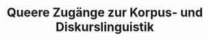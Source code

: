 ---
id: "quzukodili" # nochmal überlegen
method: "Seminar und Übung"
institution: "Fakultät für Geisteswissenschaften"
title: "Queere Zugänge zur Korpus- und Diskurslinguistik"
title_project:
title_short: "QuZuKoDiLi"
period: "Oct ­24 ­- Sep 25 (12 months)"
foerderlinie: "Fachspezifische Data Literacy"
round: "3"
filter: "3"
lecture2go: "71164"
uhh_url: "https://www.hcl.uni-hamburg.de/ddlitlab/data-literacy-lehrlabor/dritte-foerderrunde/03-quzukodili.html"
contributors:
mentor: "Lars Sörries-Vorberger, Carla Sökefeld"
quote:
text: |
    ### Ausrichtung des Projekts

    Das Projekt QuZuKoDiLi hat zum Ziel, Queerlinguistik und Digital Humanities in Forschung und Lehre zu vereinen. In den Lehrveranstaltungen werden (1) allgemeine Digital- und Datenkompetenzen (Data & Digital Literacy), (2) fächerübergreifende Methoden (Datenerhebung, -aufbereitung, -management, -analyse und -darstellung) und (3) fachspezifische Inhalte und Methoden (Queer-, Diskurs- und Korpuslinguistik) vermittelt. Zudem wird ein Konzept für geisteswissenschaftliche Lehrveranstaltungen entwickelt.

    ### Projektumsetzung
    
    Das Projekt besteht aus der Durchführung eines Seminars mit dazugehöriger Übung im Masterbereich – jeweils im Wintersemester 2024/2025 und Sommersemester 2025.

    Im Seminar werden inhaltliche und methodische Aspekte (Queer-, Diskurs- und Korpuslinguistik) forschungsnah diskutiert und anschließend in der Übung praktisch umgesetzt. Als Beispiel kann die Fragestellung dienen, wie in der Öffentlichkeit über den Christopher-Street-Day berichtet wird – wird er als Party oder Demo dargestellt? Dazu werden vorhandene Korpora (bspw. DeReKo, QLK) quantitativ analysiert, gleichzeitig auch eigene Daten erhoben, aufbereitet und ausgewertet – dies kann sich ergänzend auf kritische Diskursanalysen und multimodale Ansätze beziehen. Neben vorhandenen Korpora werden unter anderem folgende Ressourcen für die Datenaufbereitung, Datenanalyse und Datenpräsentation genutzt: D-WISE, CATMA, DeReKoVecs, DWDS-Wortprofil, Queeres Netzwerk des Tages.

    Die parallele Erstellung eines Konzepts für geisteswissenschaftliche Lehrveranstaltungen im Sinne des CDTLs umfasst die Ausarbeitung eines Schemas für eine Lehrveranstaltung (Konzeptpapier mit Ablaufplan, inhaltliche Strukturierungen, Modulen für einzelne Sitzungen), das für alle Sprachwissenschaften adaptiert werden kann, und die Erstellung von Lehr- und Lernmaterialien im Rahmen der Digital Humanities.

image: "https://www.hcl.uni-hamburg.de/20401262/alexander-grey-tzzwc-xscly-unsplash-733x414-e488fcbbe56b62498a67f7cfe75b188c5c3a0603.jpg"
image_credit: "Alexander Grey / unsplash"
link_external:
stine:
---